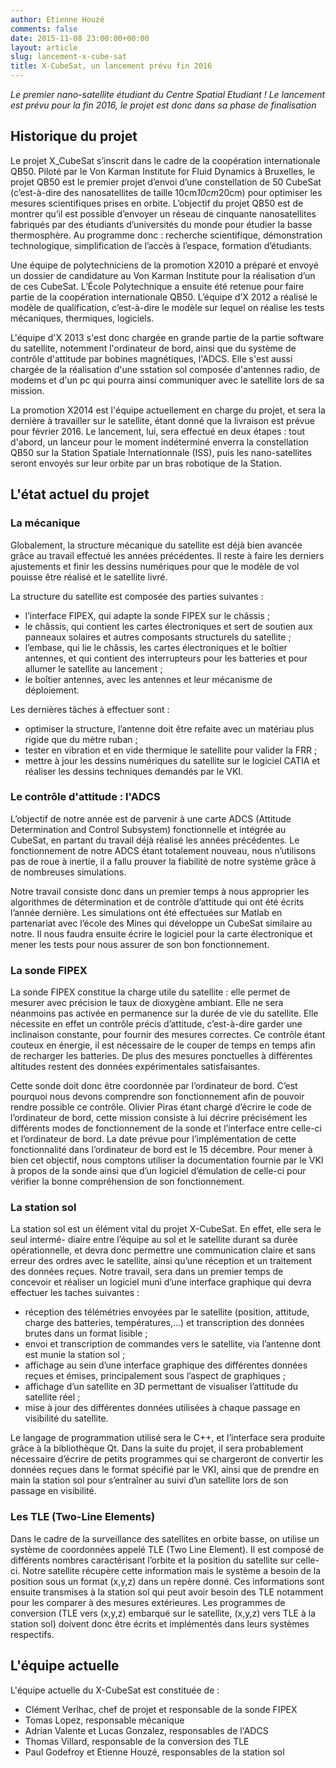 ```yaml
---
author: Etienne Houzé
comments: false
date: 2015-11-08 23:00:00+00:00
layout: article
slug: lancement-x-cube-sat
title: X-CubeSat, un lancement prévu fin 2016
---
```



*Le premier nano-satellite étudiant du Centre Spatial Etudiant ! Le lancement est prévu pour la fin 2016, le projet est donc dans sa phase de finalisation*

## Historique du projet

Le projet X_CubeSat s’inscrit dans le cadre de la coopération internationale QB50. Piloté par le Von Karman Institute for Fluid Dynamics à Bruxelles, le projet QB50 est le premier projet d’envoi d’une constellation de 50 CubeSat (c’est-à-dire des nanosatellites de taille 10cm*10cm*20cm) pour optimiser les mesures scientifiques prises en orbite. L’objectif du projet QB50 est de montrer qu’il est possible d’envoyer un réseau de cinquante nanosatellites fabriqués par des étudiants d’universités du monde pour étudier la basse thermosphère. Au programme donc : recherche scientifique, démonstration technologique, simplification de l’accès à l’espace, formation d’étudiants.

Une équipe de polytechniciens de la promotion X2010 a préparé et envoyé un dossier de candidature au Von Karman Institute pour la réalisation d’un de ces CubeSat. L’École Polytechnique a ensuite été retenue pour faire partie de la coopération internationale QB50. L’équipe d’X 2012 a réalisé le modèle de qualification, c’est-à-dire le modèle sur lequel on réalise les tests mécaniques, thermiques, logiciels.

L'équipe d'X 2013 s'est donc chargée en grande partie de la partie software du satellite, notemment l'ordinateur de bord, ainsi que du système de contrôle d'attitude par bobines magnétiques, l'ADCS. Elle s'est aussi chargée de la réalisation d'une sstation sol composée d'antennes radio, de modems et d'un pc qui pourra ainsi communiquer avec le satellite lors de sa mission.

La promotion X2014 est l'équipe actuellement en charge du projet, et sera la dernière à travailler sur le satellite, étant donné que la livraison est prévue pour février 2016. Le lancement, lui, sera effectué en deux étapes : tout d'abord, un lanceur pour le moment indéterminé enverra la constellation QB50 sur la Station Spatiale Internationnale (ISS), puis les nano-satellites seront envoyés sur leur orbite par un bras robotique de la Station.

## L'état actuel du projet

### La mécanique

Globalement, la structure mécanique du satellite est déjà bien avancée grâce au travail
effectué les années précédentes. Il reste à faire les derniers ajustements et finir les dessins
numériques pour que le modèle de vol pouisse être réalisé et le satellite livré.

La structure du satellite est composée des parties suivantes :
* l’interface FIPEX, qui adapte la sonde FIPEX sur le châssis ;
* le châssis, qui contient les cartes électroniques et sert de soutien aux panneaux solaires
et autres composants structurels du satellite ;
* l’embase, qui lie le châssis, les cartes électroniques et le boîtier antennes, et qui contient
des interrupteurs pour les batteries et pour allumer le satellite au lancement ;
* le boîtier antennes, avec les antennes et leur mécanisme de déploiement.

Les dernières tâches à effectuer sont :
* optimiser la structure, l’antenne doit être refaite avec un matériau plus rigide que du
mètre ruban ;
* tester en vibration et en vide thermique le satellite pour valider la FRR ;
* mettre à jour les dessins numériques du satellite sur le logiciel CATIA et réaliser les
dessins techniques demandés par le VKI.


### Le contrôle d'attitude : l'ADCS

L’objectif de notre année est de parvenir à une carte ADCS (Attitude Determination and
Control Subsystem) fonctionnelle et intégrée au CubeSat, en partant du travail déjà réalisé
les années précédentes. Le fonctionnement de notre ADCS étant totalement nouveau, nous
n’utilisons pas de roue à inertie, il a fallu prouver la fiabilité de notre système grâce à de
nombreuses simulations.

Notre travail consiste donc dans un premier temps à nous approprier les algorithmes de
détermination et de contrôle d’attitude qui ont été écrits l’année dernière. Les simulations
ont été effectuées sur Matlab en partenariat avec l’école des Mines qui développe un CubeSat
similaire au notre. Il nous faudra ensuite écrire le logiciel pour la carte électronique et mener
les tests pour nous assurer de son bon fonctionnement.

### La sonde FIPEX

La sonde FIPEX constitue la charge utile du satellite : elle permet de mesurer avec précision
le taux de dioxygène ambiant. Elle ne sera néanmoins pas activée en permanence sur la durée
de vie du satellite. Elle nécessite en effet un contrôle précis d’attitude, c’est-à-dire garder une
inclinaison constante, pour fournir des mesures correctes. Ce contrôle étant couteux en énergie,
il est nécessaire de le couper de temps en temps afin de recharger les batteries. De plus des
mesures ponctuelles à différentes altitudes restent des données expérimentales satisfaisantes.

Cette sonde doit donc être coordonnée par l’ordinateur de bord. C’est pourquoi nous devons
comprendre son fonctionnement afin de pouvoir rendre possible ce contrôle. Olivier Piras étant
chargé d’écrire le code de l’ordinateur de bord, cette mission consiste à lui décrire précisément
les différents modes de fonctionnement de la sonde et l’interface entre celle-ci et l’ordinateur de
bord. La date prévue pour l’implémentation de cette fonctionnalité dans l’ordinateur de bord
est le 15 décembre. Pour mener à bien cet objectif, nous comptons utiliser la documentation
fournie par le VKI à propos de la sonde ainsi que d’un logiciel d’émulation de celle-ci pour
vérifier la bonne compréhension de son fonctionnement.

### La station sol

La station sol est un élément vital du projet X-CubeSat. En effet, elle sera le seul intermé-
diaire entre l’équipe au sol et le satellite durant sa durée opérationnelle, et devra donc permettre
une communication claire et sans erreur des ordres avec le satellite, ainsi qu’une réception et
un traitement des données reçues. Notre travail, sera dans un premier temps de concevoir et
réaliser un logiciel muni d’une interface graphique qui devra effectuer les taches suivantes :
* réception des télémétries envoyées par le satellite (position, attitude, charge des batteries,
températures,...) et transcription des données brutes dans un format lisible ;
* envoi et transcription de commandes vers le satellite, via l’antenne dont est munie la
station sol ;
* affichage au sein d’une interface graphique des différentes données reçues et émises,
principalement sous l’aspect de graphiques ;
* affichage d’un satellite en 3D permettant de visualiser l’attitude du satellite réel ;
* mise à jour des différentes données utilisées à chaque passage en visibilité du satellite.

Le langage de programmation utilisé sera le C++, et l’interface sera produite grâce à la bibliothèque
Qt. Dans la suite du projet, il sera probablement nécessaire d’écrire de petits programmes
qui se chargeront de convertir les données reçues dans le format spécifié par le VKI, ainsi que
de prendre en main la station sol pour s’entraîner au suivi d’un satellite lors de son passage en
visibilité.

### Les TLE (Two-Line Elements)

Dans le cadre de la surveillance des satellites en orbite basse, on utilise un système de
coordonnées appelé TLE (Two Line Element). Il est composé de différents nombres caractérisant
l’orbite et la position du satellite sur celle-ci. Notre satellite récupère cette information mais le
système a besoin de la position sous un format (x,y,z) dans un repère donné. Ces informations
sont ensuite transmises à la station sol qui peut avoir besoin des TLE notamment pour les
comparer à des mesures extérieures. Les programmes de conversion (TLE vers (x,y,z) embarqué
sur le satellite, (x,y,z) vers TLE à la station sol) doivent donc être écrits et implémentés dans
leurs systèmes respectifs.


## L'équipe actuelle

L'équipe actuelle du X-CubeSat est constituée de :

* Clément Verlhac, chef de projet et responsable de la sonde FIPEX
* Tomas Lopez, responsable mécanique
* Adrian Valente et Lucas Gonzalez, responsables de l'ADCS
* Thomas Villard, responsable de la conversion des TLE
* Paul Godefroy et Etienne Houzé, responsables de la station sol




